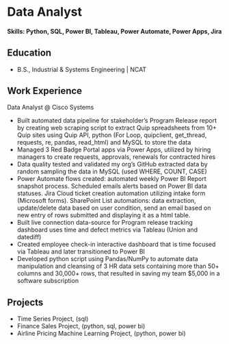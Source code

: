 # Data Analyst

#### Skills: Python, SQL, Power BI, Tableau, Power Automate, Power Apps, Jira 

## Education
- B.S., Industrial & Systems Engineering | NCAT

## Work Experience 
Data Analyst @ Cisco Systems
- Built automated data pipeline for stakeholder’s Program Release report by creating web scraping script to extract Quip spreadsheets from 10+ Quip sites using Quip API, python (For Loop, quipclient, get_thread, requests, re, pandas, read_html) and MySQL to store the data
- Managed 3 Red Badge Portal apps via Power Apps, utilized by hiring managers to create requests, approvals, renewals for contracted hires
- Data quality tested and validated my org’s GitHub extracted data by random sampling the data in MySQL (used WHERE, COUNT, CASE)  
- Power Automate flows created: automated weekly Power BI Report snapshot process. Scheduled emails alerts based on Power BI data statuses. Jira Cloud ticket creation automation utilizing intake form (Microsoft forms). SharePoint List automations: data extraction, update/delete data based on user condition, send an email based on new entry of rows submitted and displaying it as a html table.  
- Built live connection data-source for Program release tracking dashboard uses time and defect metrics via Tableau (Union and datediff)
- Created employee check-in interactive dashboard that is time focused via Tableau and later transitioned to Power BI
- Developed python script using Pandas/NumPy to automate data manipulation and cleansing of 3 HR data sets containing more than 50+ columns and 30,000+ rows, that resulted in saving my team $5,000 in a software subscription

## Projects
- Time Series Project, (sql) 
- Finance Sales Project, (python, sql, power bi)
- Airline Pricing Machine Learning Project, (python, power bi)
  
